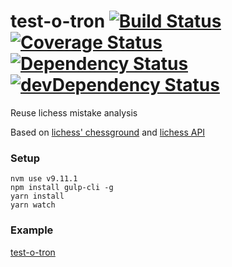 # test-o-tron [![Build Status](https://travis-ci.org/tailuge/test-o-tron.svg?branch=master)](https://travis-ci.org/tailuge/test-o-tron/) [![Coverage Status](https://coveralls.io/repos/github/tailuge/test-o-tron/badge.svg?branch=master)](https://coveralls.io/github/tailuge/test-o-tron?branch=master) [![Dependency Status](https://david-dm.org/tailuge/test-o-tron.svg)](https://david-dm.org/tailuge/test-o-tron) [![devDependency Status](https://david-dm.org/tailuge/test-o-tron/dev-status.svg)](https://david-dm.org/tailuge/test-o-tron#info=devDependencies) 

Reuse lichess mistake analysis

Based on [lichess' chessground](https://github.com/ornicar/chessground-examples) and [lichess API](https://lichess.org/api)


### Setup

```
nvm use v9.11.1
npm install gulp-cli -g
yarn install
yarn watch 
```

### Example

[test-o-tron](https://tailuge.github.io/test-o-tron/index.html)




